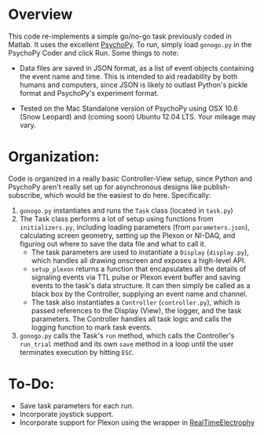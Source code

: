 # Overview

This code re-implements a simple go/no-go task previously coded in Matlab. It uses the excellent [PsychoPy](http://www.psychopy.org/). To run, simply load `gonogo.py` in the PsychoPy Coder and click Run. Some things to note:

* Data files are saved in JSON format, as a list of event objects containing the event name and time. This is intended to aid readability by both humans and computers, since JSON is likely to outlast Python's pickle format and PsychoPy's experiment format.

* Tested on the Mac Standalone version of PsychoPy using OSX 10.6 (Snow Leopard) and (coming soon) Ubuntu 12.04 LTS. Your mileage may vary.

# Organization:
Code is organized in a really basic Controller-View setup, since Python and PsychoPy aren't really set up for asynchronous designs like publish-subscribe, which would be the easiest to do here. Specifically: 

1. `gonogo.py` instantiates and runs the `Task` class (located in `task.py`)
2. The Task class performs a lot of setup using functions from `initializers.py`, including loading parameters (from `parameters.json`), calculating screen geometry, setting up the Plexon or NI-DAQ, and figuring out where to save the data file and what to call it. 
    * The task parameters are used to instantiate a `Display` (`display.py`), which handles all drawing onscreen and exposes a high-level API.
    * `setup_plexon` returns a function that encapsulates all the details of signaling events via TTL pulse or Plexon event buffer and saving events to the task's data structure. It can then simply be called as a black box by the Controller, supplying an event name and channel.
    * The task also instantiates a `Controller` (`controller.py`), which is passed references to the Display (View), the logger, and the task parameters. The Controller handles all task logic and calls the logging function to mark task events.
3. `gonogo.py` calls the Task's `run` method, which calls the Controller's `run_trial` method and its own `save` method in a loop until the user terminates execution by hitting `ESC`.

# To-Do:
* Save task parameters for each run.
* Incorporate joystick support.
* Incorporate support for Plexon using the wrapper in [RealTimeElectrophy](https://github.com/chrox/RealTimeElectrophy)